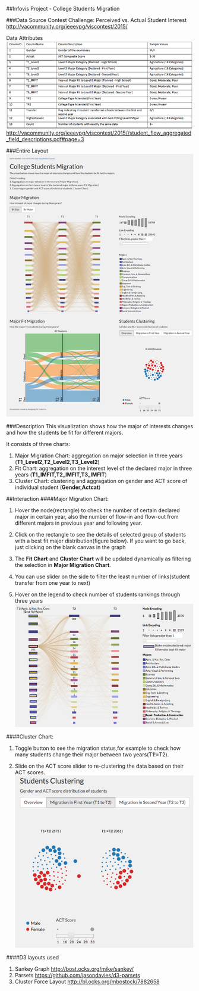 ##Infovis Project - College Students Migration

###Data Source
Contest Challenge: Perceived vs. Actual Student Interest
<http://vacommunity.org/ieeevpg/viscontest/2015/>

Data Attributes
![](data/Attributes.png)
<http://vacommunity.org/ieeevpg/viscontest/2015//student_flow_aggregated_field_descriptions.pdf#page=3>

###Entire Layout
![](figure/entire.png)

###Description
This visualization shows how the major of interests changes and how the students be fit for different majors.

It consists of three charts:
 
1. Major Migration Chart: aggregation on major selection in three years (**T1_Level2,T2_Level2,T3_Level2**)
2. Fit Chart: aggregation on the interest level of the declared major in three years (**T1_IMFIT,T2_IMFIT,T3_IMFIT**)
3. Cluster Chart: clustering and aggragation on gender and ACT score of individual student (**Gender,Actcat**)

##Interaction
####Major Migration Chart:

1. Hover the node(rectangle) to check the number of certain declared major in certain year, also the number of flow-in and flow-out from different majors in previous year and following year.

2. Click on the rectangle to see the details of selected group of students with a best fit major distribution(figure below). If you want to go back, just clicking on the blank canvas in the graph

3. The **Fit Chart** and **Cluster Chart** will be updated dynamically as filtering the selection in **Major Migration Chart**.

4. You can use slider on the side to filter the least number of links(student transfer from one year to next)

5. Hover on the legend to check number of students rankings through three years
![](figure/major_detail.png)

####Cluster Chart:

1. Toggle button to see the migration status,for example to check how many students change their major between two years(T1!=T2).

2. Slide on the ACT score slider to re-clustering the data based on their ACT scores.
![](figure/cluster.png)

####D3 layouts used
1. Sankey Graph <http://bost.ocks.org/mike/sankey/> 
2. Parsets <https://github.com/jasondavies/d3-parsets>
3. Clustor Force Layout <http://bl.ocks.org/mbostock/7882658>


